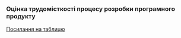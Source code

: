 ### Оцінка трудомісткості процесу розробки програмного продукту

[Посилання на таблицю](https://docs.google.com/spreadsheets/d/1sxbChWgWEv-9A-aYfQD2u0HtdLifLFmWhlASlzK3KZk/edit?usp=sharing)
